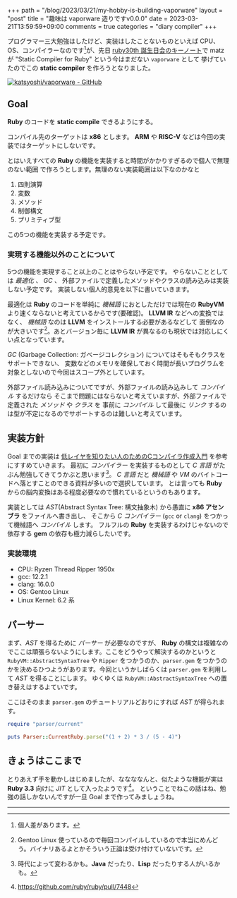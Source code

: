 +++
path = "/blog/2023/03/21/my-hobby-is-building-vaporware"
layout = "post"
title = "趣味は vaporware 造りですv0.0.0"
date = 2023-03-21T13:59:59+09:00
comments = true
categories = "diary compiler"
+++

プログラマー三大勉強はしたけど、実装はしたことないものといえば
CPU、OS、コンパイラーなのです[^kojinsa]が、先日 [ruby30th 誕生日会のキーノート](https://www.publickey1.jp/blog/23/ruby30static_compiler_for_ruby.html)で
matz が "Static Compiler for Ruby" という今はまだない `vaporware` として
挙げていたのでこの **static compiler** を作ろうとなりました。

[![katsyoshi/vaporware - GitHub](https://gh-card.dev/repos/katsyoshi/vaporware.svg)](https://github.com/katsyoshi/vaporware)

## Goal

**Ruby** のコードを **static compile** できるようにする。

コンパイル先のターゲットは **x86** とします。 **ARM** や **RISC-V** などは今回の実装ではターゲットにしないです。

とはいえすべての **Ruby** の機能を実装すると時間がかかりすぎるので個人で無理のない範囲
で作ろうとします。無理のない実装範囲は以下なのかなと

1. 四則演算
1. 変数
1. メソッド
1. 制御構文
1. プリミティブ型

この5つの機能を実装する予定です。

### 実現する機能以外のことについて

5つの機能を実現すること以上のことはやらない予定です。
やらないこととしては _最適化_ 、 _GC_ 、 外部ファイルで定義したメソッドやクラスの読み込みは実装しない予定です。
実装しない個人的意見を以下に書いていきます。

最適化は **Ruby** のコードを単純に _機械語_ におとしただけでは現在の **RubyVM**
より速くならないと考えているからです(要確認)。
**LLVM IR** などへの変換ではなく、 _機械語_ なのは **LLVM** をインストールする必要があるなどして
面倒なのが大きいです[^gentoo]。あとバージョン毎に **LLVM IR** が異なるのも現状では対応しにくい点となっています。

_GC_ (Garbage Collection: ガベージコレクション) についてはそもそもクラスをサポートできない、
変数などのメモリを確保しておく時間が長いプログラムを対象としないので今回はスコープ外としています。

外部ファイル読み込みについてですが、外部ファイルの読み込みして _コンパイル_ するだけなら
そこまで問題にはならないと考えていますが、外部ファイルで定義された _メソッド_ や _クラス_ を
事前に _コンパイル_ して最後に _リンク_ するのは型が不定になるのでサポートするのは難しいと考えています。

## 実装方針
Goal までの実装は [低レイヤを知りたい人のためのCコンパイラ作成入門](https://www.sigbus.info/compilerbook) を参考にすすめていきます。
最初に _コンパイラー_ を実装するものとして _C 言語_ がたぶん勉強してきてうかぶと思います[^java]。
_C 言語_ だと _機械語_ や _VM_ のバイトコードへ落とすことのできる資料が多いので選択しています。
とは言っても **Ruby** からの脳内変換はある程度必要なので慣れているというのもあります。

実装としては _AST_(Abstract Syntax Tree: 構文抽象木) から愚直に **x86 アセンブラ** をファイルへ書き出し、
そこから _C コンパイラー_ (`gcc` or `clang`) をつかって機械語へ _コンパイル_ します。
フルフルの **Ruby** を実装するわけじゃないので依存する **gem** の依存も極力減らしたいです。

### 実装環境

- CPU: Ryzen Thread Ripper 1950x
- gcc: 12.2.1
- clang: 16.0.0
- OS: Gentoo Linux
- Linux Kernel: 6.2 系

## パーサー

まず、_AST_ を得るために _パーサー_ が必要なのですが、 **Ruby** の構文は複雑なのでここは頑張らないようにします。ここをどうやって解決するのかというと `RubyVM::AbstractSyntaxTree` や `Ripper` をつかうのか、`parser.gem` をつかうのかを決めるひつようがあります。今回というかしばらくは `parser.gem` を利用して _AST_ を得ることにします。
ゆくゆくは `RubyVM::AbstractSyntaxTree` への置き替えはするよていです。

ここはそのまま `parser.gem` のチュートリアルどおりにすれば _AST_ が得られます。

```ruby
require "parser/current"

puts Parser::CurrentRuby.parse("(1 + 2) * 3 / (5 - 4)")
```

## きょうはここまで

とりあえず手を動かしはじめましたが、ななななんと、似たような機能が実は **Ruby 3.3** 向けに
_JIT_ として入ったようです[^rjit]。
ということでねこの話はね、勉強の話しかないんですが一旦 Goal まで作ってみましょうね。

----

[^kojinsa]: 個人差があります。
[^gentoo]: Gentoo Linux 使っているので毎回コンパイルしているので本当にめんどう。バイナリあるよとかそういう正論は受け付けていないです。
[^java]: 時代によって変わるかも。**Java** だったり、**Lisp** だったりする人がいるかも。
[^rjit]: https://github.com/ruby/ruby/pull/7448
